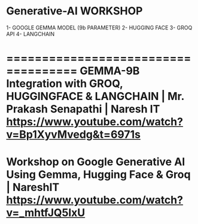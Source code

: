 # Generative-AI WORKSHOP

1- GOOGLE GEMMA MODEL (9b PARAMETER)
2- HUGGING FACE
3- GROQ API 
4- LANGCHAIN

====================================
GEMMA-9B Integration with GROQ, HUGGINGFACE & LANGCHAIN | Mr. Prakash Senapathi | Naresh IT
https://www.youtube.com/watch?v=Bp1XyvMvedg&t=6971s
===================================
Workshop on Google Generative AI Using Gemma, Hugging Face & Groq | NareshIT
https://www.youtube.com/watch?v=_mhtfJQ5lxU
====================================

